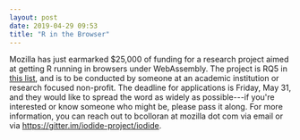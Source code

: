 ```yaml
---
layout: post
date: 2019-04-29 09:53
title: "R in the Browser"
---
```


Mozilla has just earmarked $25,000 of funding for a research project aimed at getting R running in browsers under WebAssembly.
The project is RQ5 in [this list](https://mozilla-research.forms.fm/mozilla-research-grants-2019h1/forms/6510),
and is to be conducted by someone at an academic institution or research focused non-profit.
The deadline for applications is Friday, May 31,
and they would like to spread the word as widely as possible---if you're interested or know someone who might be,
please pass it along.
For more information,
you can reach out to bcolloran at mozilla dot com via email or via https://gitter.im/iodide-project/iodide.
